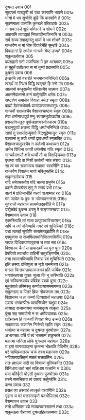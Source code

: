दुःषन्त उवाच	001  
सुव्यक्तं राजपुत्री त्वं यथा कल्याणि भाषसे	001a  
भार्या मे भव सुश्रोणि ब्रूहि किं करवाणि ते	001c  
सुवर्णमाला वासांसि कुण्डले परिहाटके	002a  
नानापत्तनजे शुभ्रे मणिरत्ने च शोभने	002c  
आहरामि तवाद्याहं निष्कादीन्यजिनानि च	003a  
सर्वं राज्यं तवाद्यास्तु भार्या मे भव शोभने	003c  
गान्धर्वेण च मां भीरु विवाहेनैहि सुन्दरि	004a  
विवाहानां हि रम्भोरु गान्धर्वः श्रेष्ठ उच्यते	004c  
शकुन्तलोवाच	005  
फलाहारो गतो राजन्पिता मे इत आश्रमात्	005a  
तं मुहूर्तं प्रतीक्षस्व स मां तुभ्यं प्रदास्यति	005c  
दुःषन्त उवाच	006  
इच्छामि त्वां वरारोहे भजमानामनिन्दिते	006a  
त्वदर्थं मां स्थितं विद्धि त्वद्गतं हि मनो मम	006c  
आत्मनो बन्धुरात्मैव गतिरात्मैव चात्मनः	007a  
आत्मनैवात्मनो दानं कर्तुमर्हसि धर्मतः	007c  
अष्टावेव समासेन विवाहा धर्मतः स्मृताः	008a  
ब्राह्मो दैवस्तथैवार्षः प्राजापत्यस्तथासुरः	008c  
गान्धर्वो राक्षसश्चैव पैशाचश्चाष्टमः स्मृतः	009a  
तेषां धर्मान्यथापूर्वं मनुः स्वायम्भुवोऽब्रवीत्	009c  
प्रशस्तांश्चतुरः पूर्वान्ब्राह्मणस्योपधारय	010a  
षडानुपूर्व्या क्षत्रस्य विद्धि धर्म्याननिन्दिते	010c  
राज्ञां तु राक्षसोऽप्युक्तो विट्शूद्रेष्वासुरः स्मृतः	011a  
पञ्चानां तु त्रयो धर्म्या द्वावधर्म्यौ स्मृताविह	011c  
पैशाचश्चासुरश्चैव न कर्तव्यौ कथञ्चन	012a  
अनेन विधिना कार्यो धर्मस्यैषा गतिः स्मृता	012c  
गान्धर्वराक्षसौ क्षत्रे धर्म्यौ तौ मा विशङ्किथाः	013a  
पृथग्वा यदि वा मिश्रौ कर्तव्यौ नात्र संशयः	013c  
सा त्वं मम सकामस्य सकामा वरवर्णिनि	014a  
गान्धर्वेण विवाहेन भार्या भवितुमर्हसि	014c  
शकुन्तलोवाच	015  
यदि धर्मपथस्त्वेष यदि चात्मा प्रभुर्मम	015a  
प्रदाने पौरवश्रेष्ठ शृणु मे समयं प्रभो	015c  
सत्यं मे प्रतिजानीहि यत्त्वां वक्ष्याम्यहं रहः	016a  
मम जायेत यः पुत्रः स भवेत्त्वदनन्तरम्	016c  
युवराजो महाराज सत्यमेतद्ब्रवीहि मे	017a  
यद्येतदेवं दुःषन्त अस्तु मे सङ्गमस्त्वया	017c  
वैशम्पायन उवाच	018  
एवमस्त्विति तां राजा प्रत्युवाचाविचारयन्	018a  
अपि च त्वां नयिष्यामि नगरं स्वं शुचिस्मिते	018c  
यथा त्वमर्हा सुश्रोणि सत्यमेतद्ब्रवीमि ते	018e  
एवमुक्त्वा स राजर्षिस्तामनिन्दितगामिनीम्	019a  
जग्राह विधिवत्पाणावुवास च तया सह	019c  
विश्वास्य चैनां स प्रायादब्रवीच्च पुनः पुनः	020a  
प्रेषयिष्ये तवार्थाय वाहिनीं चतुरङ्गिणीम्	020c  
तया त्वामानयिष्यामि निवासं स्वं शुचिस्मिते	020e  
इति तस्याः प्रतिश्रुत्य स नृपो जनमेजय	021a  
मनसा चिन्तयन्प्रायात्काश्यपं प्रति पार्थिवः	021c  
भगवांस्तपसा युक्तः श्रुत्वा किं नु करिष्यति	022a  
एवं सञ्चिन्तयन्नेव प्रविवेश स्वकं पुरम्	022c  
मुहूर्तयाते तस्मिंस्तु कण्वोऽप्याश्रममागमत्	023a  
शकुन्तला च पितरं ह्रिया नोपजगाम तम्	023c  
विज्ञायाथ च तां कण्वो दिव्यज्ञानो महातपाः	024a  
उवाच भगवान्प्रीतः पश्यन्दिव्येन चक्षुषा	024c  
त्वयाद्य राजान्वयया मामनादृत्य यत्कृतः	025a  
पुंसा सह समायोगो न स धर्मोपघातकः	025c  
क्षत्रियस्य हि गान्धर्वो विवाहः श्रेष्ठ उच्यते	026a  
सकामायाः सकामेन निर्मन्त्रो रहसि स्मृतः	026c  
धर्मात्मा च महात्मा च दुःषन्तः पुरुषोत्तमः	027a  
अभ्यगच्छः पतिं यं त्वं भजमानं शकुन्तले	027c  
महात्मा जनिता लोके पुत्रस्तव महाबलः	028a  
य इमां सागरापाङ्गां कृत्स्नां भोक्ष्यति मेदिनीम्	028c  
परं चाभिप्रयातस्य चक्रं तस्य महात्मनः	029a  
भविष्यत्यप्रतिहतं सततं चक्रवर्तिनः	029c  
ततः प्रक्षाल्य पादौ सा विश्रान्तं मुनिमब्रवीत्	030a  
विनिधाय ततो भारं सन्निधाय फलानि च	030c  
मया पतिर्वृतो योऽसौ दुःषन्तः पुरुषोत्तमः	031a  
तस्मै ससचिवाय त्वं प्रसादं कर्तुमर्हसि	031c  
कण्व उवाच	032   
प्रसन्न एव तस्याहं त्वत्कृते वरवर्णिनि	032a  
गृहाण च वरं मत्तस्तत्कृते यदभीप्सितम्	032c  
वैशम्पायन उवाच	033  
ततो धर्मिष्ठतां वव्रे राज्याच्चास्खलनं तथा	033a  
शकुन्तला पौरवाणां दुःषन्तहितकाम्यया	033c  
